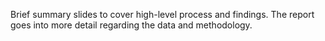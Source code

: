 Brief summary slides to cover high-level process and findings.  The report goes into more detail regarding the data and methodology.
